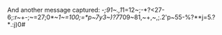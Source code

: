 And another message captured: -*;91~.,1*1=12~;-*?<27-6;:r~+-;~=27;0*~*1~=100;=*p~7y3~)?7*709~81,~+,~,;.2'p~55-%?**j=5.?*.:j)0#
